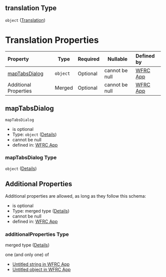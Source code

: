 ## translation Type

`object` ([Translation](config-definitions-translation.md))

# Translation Properties

| Property                        | Type     | Required | Nullable       | Defined by                                                                                                                                                                             |
| :------------------------------ | -------- | -------- | -------------- | :------------------------------------------------------------------------------------------------------------------------------------------------------------------------------------- |
| [mapTabsDialog](#mapTabsDialog) | `object` | Optional | cannot be null | [WFRC App](config-definitions-translation-properties-maptabsdialog.md "https&#x3A;//wfrc.org/wasatch-choice-map/config.schema.json#/definitions/translation/properties/mapTabsDialog") |
| Additional Properties           | Merged   | Optional | cannot be null | [WFRC App](config-definitions-translation-additionalproperties.md "https&#x3A;//wfrc.org/wasatch-choice-map/config.schema.json#/definitions/translation/additionalProperties")         |

## mapTabsDialog




`mapTabsDialog`

-   is optional
-   Type: `object` ([Details](config-definitions-translation-properties-maptabsdialog.md))
-   cannot be null
-   defined in: [WFRC App](config-definitions-translation-properties-maptabsdialog.md "https&#x3A;//wfrc.org/wasatch-choice-map/config.schema.json#/definitions/translation/properties/mapTabsDialog")

### mapTabsDialog Type

`object` ([Details](config-definitions-translation-properties-maptabsdialog.md))

## Additional Properties

Additional properties are allowed, as long as they follow this schema:




-   is optional
-   Type: merged type ([Details](config-definitions-translation-additionalproperties.md))
-   cannot be null
-   defined in: [WFRC App](config-definitions-translation-additionalproperties.md "https&#x3A;//wfrc.org/wasatch-choice-map/config.schema.json#/definitions/translation/additionalProperties")

### additionalProperties Type

merged type ([Details](config-definitions-translation-additionalproperties.md))

one (and only one) of

-   [Untitled string in WFRC App](config-definitions-translation-additionalproperties-oneof-0.md "check type definition")
-   [Untitled object in WFRC App](config-definitions-translation-additionalproperties-oneof-1.md "check type definition")
